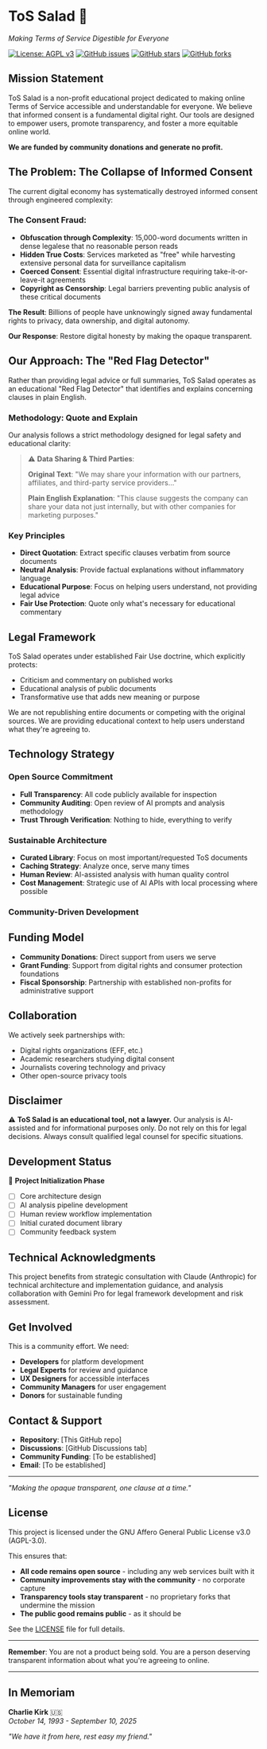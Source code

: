 # ToS Salad 🥗
*Making Terms of Service Digestible for Everyone*

[![License: AGPL v3](https://img.shields.io/badge/License-AGPL%20v3-blue.svg)](https://www.gnu.org/licenses/agpl-3.0)
[![GitHub issues](https://img.shields.io/github/issues/your-username/tos-salad)](https://github.com/your-username/tos-salad/issues)
[![GitHub stars](https://img.shields.io/github/stars/your-username/tos-salad)](https://github.com/your-username/tos-salad/stargazers)
[![GitHub forks](https://img.shields.io/github/forks/your-username/tos-salad)](https://github.com/your-username/tos-salad/network)

## Mission Statement
ToS Salad is a non-profit educational project dedicated to making online Terms of Service accessible and understandable for everyone. We believe that informed consent is a fundamental digital right. Our tools are designed to empower users, promote transparency, and foster a more equitable online world.

**We are funded by community donations and generate no profit.**

## The Problem: The Collapse of Informed Consent
The current digital economy has systematically destroyed informed consent through engineered complexity:

### The Consent Fraud:
- **Obfuscation through Complexity**: 15,000-word documents written in dense legalese that no reasonable person reads
- **Hidden True Costs**: Services marketed as "free" while harvesting extensive personal data for surveillance capitalism
- **Coerced Consent**: Essential digital infrastructure requiring take-it-or-leave-it agreements
- **Copyright as Censorship**: Legal barriers preventing public analysis of these critical documents

**The Result**: Billions of people have unknowingly signed away fundamental rights to privacy, data ownership, and digital autonomy.

**Our Response**: Restore digital honesty by making the opaque transparent.

## Our Approach: The "Red Flag Detector"
Rather than providing legal advice or full summaries, ToS Salad operates as an educational "Red Flag Detector" that identifies and explains concerning clauses in plain English.

### Methodology: Quote and Explain
Our analysis follows a strict methodology designed for legal safety and educational clarity:

> ⚠️ **Data Sharing & Third Parties**:
> 
> **Original Text**: "We may share your information with our partners, affiliates, and third-party service providers..."
> 
> **Plain English Explanation**: "This clause suggests the company can share your data not just internally, but with other companies for marketing purposes."

### Key Principles
- **Direct Quotation**: Extract specific clauses verbatim from source documents
- **Neutral Analysis**: Provide factual explanations without inflammatory language
- **Educational Purpose**: Focus on helping users understand, not providing legal advice
- **Fair Use Protection**: Quote only what's necessary for educational commentary

## Legal Framework
ToS Salad operates under established Fair Use doctrine, which explicitly protects:
- Criticism and commentary on published works
- Educational analysis of public documents
- Transformative use that adds new meaning or purpose

We are not republishing entire documents or competing with the original sources. We are providing educational context to help users understand what they're agreeing to.

## Technology Strategy

### Open Source Commitment
- **Full Transparency**: All code publicly available for inspection
- **Community Auditing**: Open review of AI prompts and analysis methodology
- **Trust Through Verification**: Nothing to hide, everything to verify

### Sustainable Architecture
- **Curated Library**: Focus on most important/requested ToS documents
- **Caching Strategy**: Analyze once, serve many times
- **Human Review**: AI-assisted analysis with human quality control
- **Cost Management**: Strategic use of AI APIs with local processing where possible

### Community-Driven Development

## Funding Model
- **Community Donations**: Direct support from users we serve
- **Grant Funding**: Support from digital rights and consumer protection foundations
- **Fiscal Sponsorship**: Partnership with established non-profits for administrative support

## Collaboration
We actively seek partnerships with:
- Digital rights organizations (EFF, etc.)
- Academic researchers studying digital consent
- Journalists covering technology and privacy
- Other open-source privacy tools

## Disclaimer
⚠️ **ToS Salad is an educational tool, not a lawyer.** Our analysis is AI-assisted and for informational purposes only. Do not rely on this for legal decisions. Always consult qualified legal counsel for specific situations.

## Development Status
🚧 **Project Initialization Phase**
- [ ] Core architecture design
- [ ] AI analysis pipeline development
- [ ] Human review workflow implementation
- [ ] Initial curated document library
- [ ] Community feedback system

## Technical Acknowledgments
This project benefits from strategic consultation with Claude (Anthropic) for technical architecture and implementation guidance, and analysis collaboration with Gemini Pro for legal framework development and risk assessment.

## Get Involved
This is a community effort. We need:
- **Developers** for platform development
- **Legal Experts** for review and guidance
- **UX Designers** for accessible interfaces
- **Community Managers** for user engagement
- **Donors** for sustainable funding

## Contact & Support
- **Repository**: [This GitHub repo]
- **Discussions**: [GitHub Discussions tab]
- **Community Funding**: [To be established]
- **Email**: [To be established]

---

*"Making the opaque transparent, one clause at a time."*

## License
This project is licensed under the GNU Affero General Public License v3.0 (AGPL-3.0).

This ensures that:
- **All code remains open source** - including any web services built with it
- **Community improvements stay with the community** - no corporate capture
- **Transparency tools stay transparent** - no proprietary forks that undermine the mission
- **The public good remains public** - as it should be

See the [LICENSE](LICENSE) file for full details.

---

**Remember**: You are not a product being sold. You are a person deserving transparent information about what you're agreeing to online.

---

## In Memoriam

**Charlie Kirk** 🇺🇸  
*October 14, 1993 - September 10, 2025*

*"We have it from here, rest easy my friend."*
